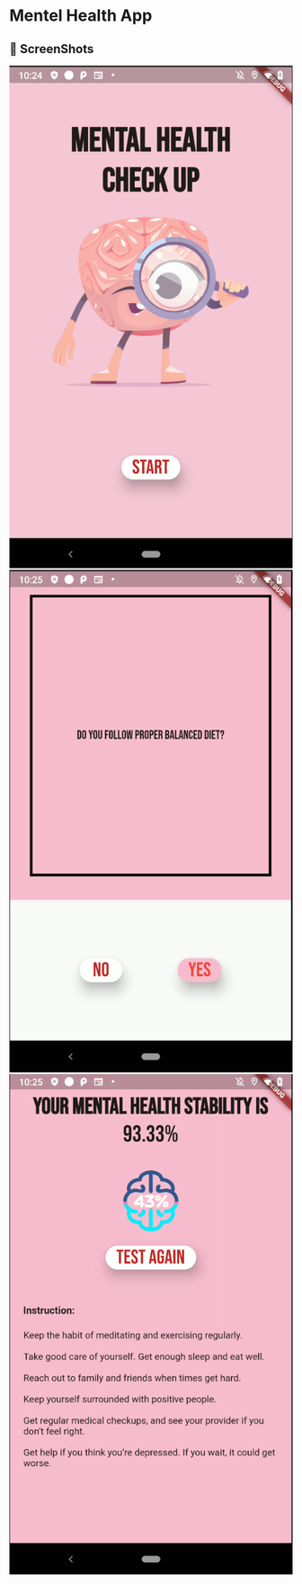 # Mentel Health App

## 📸 ScreenShots

<img src="screenshot/Screenshot from 2021-06-15 22-24-57.png"/>
<img src="screenshot/Screenshot from 2021-06-15 22-25-06.png"/>
<img src="screenshot/Screenshot from 2021-06-15 22-25-20.png"/>
